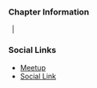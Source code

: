 ### Chapter Information
 


<a href="https://calendar.google.com/calendar/embed?src=owasp.org_2dlqbcecuri6ivgmhh041i61os%40group.calendar.google.com&ctz=America/Cuiaba" title="Calendário Oficial"> <i style="margin-right: 0.5em; color: #6a78e3;" class="fa fa-bolt"></i></a> | 
 
### Social Links
* [Meetup](#)
* [Social Link](#)
 